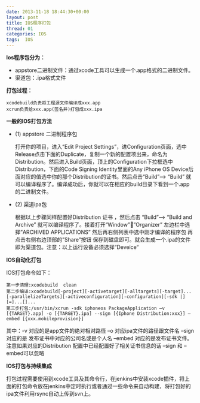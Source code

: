 ```yaml
---
date: 2013-11-18 18:44:30+00:00
layout: post
title: IOS程序打包
thread: 01
categories: IOS
tags:  IOS
---
```


**Ios程序包分为：**

- appstore二进制文件：通过xcode工具可以生成一个.app格式的二进制文件。
- 渠道包：.ipa格式文件

**打包过程：**

	xcodebuild负责将工程源文件编译成xxx.app
	xcrun负责给xxx.app(签名并)打包成xxx.ipa

**一般的IOS打包方法**


- (1)	appstore 二进制程序包

    打开你的项目，进入“Edit Project Settings”，进Configuration页面，选中Release点击下面的Duplicate，复制一个新的配置项出来，命名为Distribution。然后进入Build页面，顶上的Configuration下拉框选中Distribution，下面的Code Signing Identity里面的Any iPhone OS Device后面对应的值选中你的那个Distribution的证书。然后点击“Build”–> “Build” 就可以编译程序了。编译成功后，你就可以在相应的build目录下看到一个.app的二进制文件。
- (2)	渠道ipa包

	根据以上步骤同样配置好Distribution 证书 ，然后点击 “Build”–> “Build and Archive” 就可以编译程序了。接着打开“Window””Organizer” 左边栏中选择”ARCHIVED APPLICATIONS” 然后再右侧列表中选中刚才编译的程序包 再点击右侧右边顶部的”Share”按钮 保存到磁盘即可。就会生成一个.ipa的文件 即为渠道包。注意：以上运行设备必须选择“Deveice“
  
**IOS自动化打包**

 IOS打包命令如下：
 
	第一步清理:xcodebuild  clean
	第二步编译:xcodebuild[-project][-activetarget][-alltargets][-target]...[-parallelizeTargets][-activeconfiguration][-configuration][-sdk |][=]...[]...
	第三步打包:/usr/bin/xcrun -sdk iphoneos PackageApplication –v [{TARGET}.app] -o [{TARGET}.ipa] --sign [{Iphone Distribution:xxx}] –embed [{xxx.mobileprovision}]
	
    
   其中：-v 对应的是app文件的绝对相对路径 –o 对应ipa文件的路径跟文件名 –sign对应的是 发布证书中对应的公司名或是个人名  –embed 对应的是发布证书文件。注意如果对应的Distribution 配置中已经配置好了相关证书信息的话 –sign 和 –embed可以忽略

**IOS打包与持续集成**

 打包过程需要使用到xcode工具及其命令行，在jenkins中安装xcode插件，将上面的打包命令放在jenkins中定时执行或者通过一些命令来自动构建，将打包好的ipa文件利用rsync自动上传到svn上。



